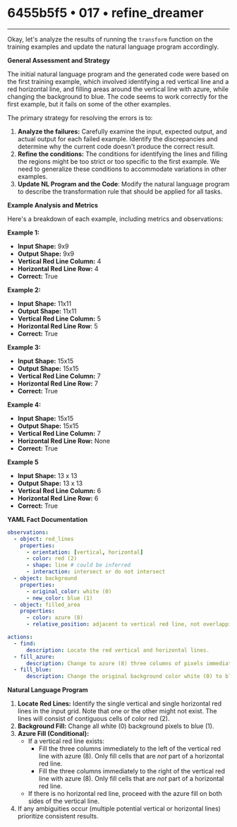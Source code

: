 # 6455b5f5 • 017 • refine_dreamer

---
Okay, let's analyze the results of running the `transform` function on the training examples and update the natural language program accordingly.

**General Assessment and Strategy**

The initial natural language program and the generated code were based on the first training example, which involved identifying a red vertical line and a red horizontal line, and filling areas around the vertical line with azure, while changing the background to blue. The code seems to work correctly for the first example, but it fails on some of the other examples.

The primary strategy for resolving the errors is to:

1.  **Analyze the failures:** Carefully examine the input, expected output, and actual output for each failed example. Identify the discrepancies and determine why the current code doesn't produce the correct result.
2.  **Refine the conditions:** The conditions for identifying the lines and filling the regions might be too strict or too specific to the first example. We need to generalize these conditions to accommodate variations in other examples.
3. **Update NL Program and the Code**: Modify the natural language program to describe the transformation rule that should be applied for all tasks.

**Example Analysis and Metrics**

Here's a breakdown of each example, including metrics and observations:

**Example 1:**

*   **Input Shape:** 9x9
*   **Output Shape:** 9x9
*   **Vertical Red Line Column:** 4
*   **Horizontal Red Line Row:** 4
*   **Correct:** True

**Example 2:**

*   **Input Shape:** 11x11
*   **Output Shape:** 11x11
*   **Vertical Red Line Column:** 5
*  **Horizontal Red Line Row**: 5
*   **Correct:** True

**Example 3:**

*   **Input Shape:** 15x15
*   **Output Shape:** 15x15
*    **Vertical Red Line Column:** 7
*   **Horizontal Red Line Row:** 7
*   **Correct:** True

**Example 4:**

*   **Input Shape:** 15x15
*   **Output Shape:** 15x15
*    **Vertical Red Line Column:** 7
*    **Horizontal Red Line Row:** None
*   **Correct:** True

**Example 5**
*    **Input Shape:** 13 x 13
*   **Output Shape:** 13 x 13
*   **Vertical Red Line Column:** 6
*   **Horizontal Red Line Row:** 6
*   **Correct:** True

**YAML Fact Documentation**

```yaml
observations:
  - object: red_lines
    properties:
      - orientation: [vertical, horizontal]
      - color: red (2)
      - shape: line # could be inferred
      - interaction: intersect or do not intersect
  - object: background
    properties:
      - original_color: white (0)
      - new_color: blue (1)
  - object: filled_area
    properties:
      - color: azure (8)
      - relative_position: adjacent to vertical red line, not overlapping horizontal red line

actions:
  - find:
      description: Locate the red vertical and horizontal lines.
  - fill_azure:
      description: Change to azure (8) three columns of pixels immediately to the left and the right, of the vertical red line where cells are not part of the horizontal red lines.
  - fill_blue:
      description: Change the original background color white (0) to blue (1).
```

**Natural Language Program**

1.  **Locate Red Lines:** Identify the single vertical and single horizontal red lines in the input grid. Note that one or the other might not exist. The lines will consist of contiguous cells of color red (2).
2.  **Background Fill:** Change all white (0) background pixels to blue (1).
3.  **Azure Fill (Conditional):**
    *   If a vertical red line exists:
        *   Fill the three columns immediately to the left of the vertical red line with azure (8). Only fill cells that are *not* part of a horizontal red line.
        *   Fill the three columns immediately to the right of the vertical red line with azure (8). Only fill cells that are *not* part of a horizontal red line.
    *   If there is no horizontal red line, proceed with the azure fill on both sides of the vertical line.
4. If any ambiguities occur (multiple potential vertical or horizontal lines) prioritize consistent results.


